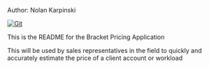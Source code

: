 Author: Nolan Karpinski

[![Git](https://app.soluble.cloud/api/v1/public/badges/612921a6-f710-4811-ab5f-aebb9856589c.svg?orgId=512668277390)](https://app.soluble.cloud/repos/details/github.com/nkarpi/bracketpricingapp?orgId=512668277390)  

This is the README for the Bracket Pricing Application

This will be used by sales representatives in the field to quickly and accurately estimate the price of a client account or workload